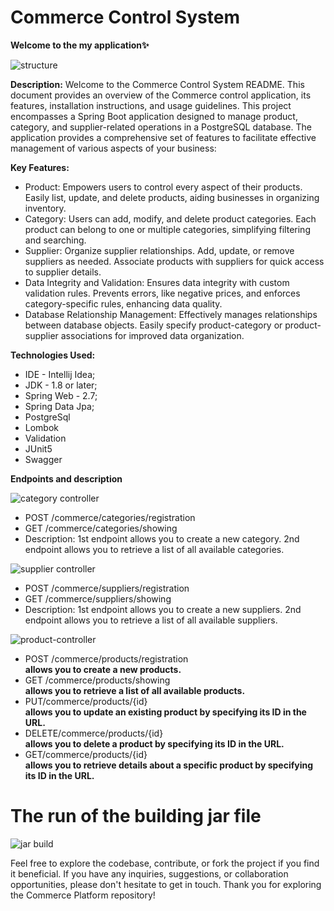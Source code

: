 # Commerce Control System
**Welcome to the my application✨**

![structure](https://github.com/xadidja03/trade-control-system/assets/116426512/9e60147c-4f43-4c90-aa38-8adc42841b28)


**Description:**
Welcome to the Commerce Control System README. This document provides an overview of the Commerce control application, its features, installation instructions, and usage guidelines.
This project encompasses a Spring Boot application designed to manage product, category, and supplier-related operations in a PostgreSQL database. 
The application provides a comprehensive set of features to facilitate effective management of various aspects of your business:

**Key Features:**
- Product: Empowers users to control every aspect of their products. Easily list, update, and delete products, aiding businesses in organizing inventory.
- Category: Users can add, modify, and delete product categories. Each product can belong to one or multiple categories, simplifying filtering and searching.
- Supplier: Organize supplier relationships. Add, update, or remove suppliers as needed. Associate products with suppliers for quick access to supplier details.
- Data Integrity and Validation: Ensures data integrity with custom validation rules. Prevents errors, like negative prices, and enforces category-specific rules, enhancing data quality.
- Database Relationship Management: Effectively manages relationships between database objects. Easily specify product-category or product-supplier associations for improved data organization.

**Technologies Used:**
- IDE - Intellij Idea;
- JDK - 1.8 or later;
- Spring Web - 2.7;
- Spring Data Jpa;
- PostgreSql
- Lombok
- Validation
- JUnit5
- Swagger

 **Endpoints and description**
 
![category controller](https://github.com/xadidja03/trade-control-system/assets/116426512/f0b32e2a-3a2f-42f0-bb1f-dee8b2fa766f)

- POST /commerce/categories/registration
- GET /commerce/categories/showing
- Description: 1st endpoint allows you to create a new category. 2nd endpoint allows you to retrieve a list of all available categories. 

![supplier controller](https://github.com/xadidja03/trade-control-system/assets/116426512/68cae95a-f85e-470d-a20e-fe21a2b90269)


- POST /commerce/suppliers/registration
- GET /commerce/suppliers/showing
- Description: 1st endpoint allows you to create a new suppliers. 2nd endpoint allows you to retrieve a list of all available suppliers.

![product-controller](https://github.com/xadidja03/trade-control-system/assets/116426512/4d12412f-10a6-4845-a940-e0dd1c50175f)


- POST /commerce/products/registration <br>**allows you to create a new products.**
- GET /commerce/products/showing       <br>**allows you to retrieve a list of all available products.**
- PUT/commerce/products/{id}           <br>**allows you to update an existing product by specifying its ID in the URL.**
- DELETE/commerce/products/{id}        <br>**allows you to delete a product by specifying its ID in the URL.**
- GET/commerce/products/{id}           <br>**allows you to retrieve details about a specific product by specifying its ID in the URL.**


# **The run of the building jar file**

![jar build](https://github.com/xadidja03/trade-control-system/assets/116426512/0dd97147-f86e-46ab-ad4e-94b5b612fa21)

Feel free to explore the codebase, contribute, or fork the project if you find it beneficial. If you have any inquiries, suggestions, or collaboration opportunities, please don't hesitate to get in touch. Thank you for exploring the Commerce Platform repository!


  
